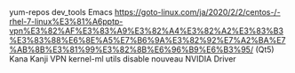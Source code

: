 ## 
yum-repos
dev_tools
Emacs
https://goto-linux.com/ja/2020/2/2/centos-/-rhel-7-linux%E3%81%A6pptp-vpn%E3%82%AF%E3%83%A9%E3%82%A4%E3%82%A2%E3%83%B3%E3%83%88%E6%8E%A5%E7%B6%9A%E3%82%92%E7%A2%BA%E7%AB%8B%E3%81%99%E3%82%8B%E6%96%B9%E6%B3%95/
(Qt5)
Kana Kanji
VPN
kernel-ml
utils
disable nouveau
NVIDIA Driver

